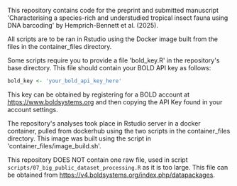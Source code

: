 This repository contains code for the preprint and submitted manuscript 'Characterising a species-rich and understudied tropical insect fauna using DNA barcoding' by Hemprich-Bennett et al. (2025).

All scripts are to be ran in Rstudio using the Docker image built from the files in the container_files directory.

Some scripts require you to provide a file 'bold_key.R' in the repository's base directory. This file should contain your BOLD API key as follows:

```R
bold_key <- 'your_bold_api_key_here'
```

This key can be obtained by registering for a BOLD account at https://www.boldsystems.org and then copying the API Key found in your account settings.

The repository's analyses took place in Rstudio server in a docker container, pulled from dockerhub using the two scripts in the container_files directory. This image was built using the script in 'container_files/image_build.sh'.

This repository DOES NOT contain one raw file, used in script `scripts/07_big_public_dataset_processing.R` as it is too large. This file can be obtained from https://v4.boldsystems.org/index.php/datapackages.